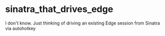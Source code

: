 # sinatra_that_drives_edge
I don't know. Just thinking of driving an existing Edge session from Sinatra via autohotkey

